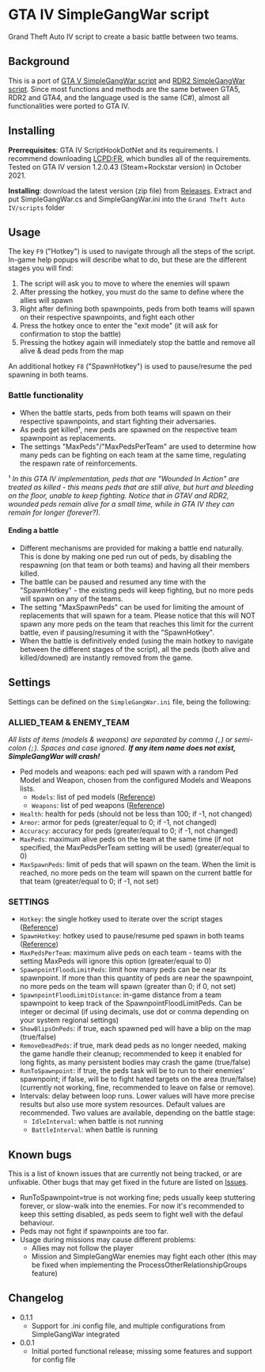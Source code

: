 # GTA IV SimpleGangWar script

Grand Theft Auto IV script to create a basic battle between two teams.

## Background

This is a port of [GTA V SimpleGangWar script](https://github.com/David-Lor/GTAV-SimpleGangWar) and [RDR2 SimpleGangWar script](https://github.com/David-Lor/RDR2-SimpleGangWar). Since most functions and methods are the same between GTA5, RDR2 and GTA4, and the language used is the same (C#), almost all functionalities were ported to GTA IV.

## Installing

**Prerrequisites**: GTA IV ScriptHookDotNet and its requirements. I recommend downloading [LCPD:FR](https://www.lcpdfr.com/downloads/gta4mods/g17media/4607-lcpd-first-response-legacy-edition/), which bundles all of the requirements. Tested on GTA IV version 1.2.0.43 (Steam+Rockstar version) in October 2021.

**Installing**: download the latest version (zip file) from [Releases](https://github.com/David-Lor/GTAIV-SimpleGangWar/releases). Extract and put SimpleGangWar.cs and SimpleGangWar.ini into the `Grand Theft Auto IV/scripts` folder

## Usage

The key `F9` ("Hotkey") is used to navigate through all the steps of the script. In-game help popups will describe what to do, but these are the different stages you will find:

1. The script will ask you to move to where the enemies will spawn
2. After pressing the hotkey, you must do the same to define where the allies will spawn
3. Right after defining both spawnpoints, peds from both teams will spawn on their respective spawnpoints, and fight each other
4. Press the hotkey once to enter the "exit mode" (it will ask for confirmation to stop the battle)
5. Pressing the hotkey again will inmediately stop the battle and remove all alive & dead peds from the map

An additional hotkey `F8` ("SpawnHotkey") is used to pause/resume the ped spawning in both teams.

### Battle functionality

- When the battle starts, peds from both teams will spawn on their respective spawnpoints, and start fighting their adversaries.
- As peds get killed¹, new peds are spawned on the respective team spawnpoint as replacements.
- The settings "MaxPeds"/"MaxPedsPerTeam" are used to determine how many peds can be fighting on each team at the same time, regulating the respawn rate of reinforcements.

¹ _In this GTA IV implementation, peds that are "Wounded In Action" are treated as killed - this means peds that are still alive, but hurt and bleeding on the floor, unable to keep fighting.
Notice that in GTAV and RDR2, wounded peds remain alive for a small time, while in GTA IV they can remain for longer (forever?)._

#### Ending a battle

- Different mechanisms are provided for making a battle end naturally. This is done by making one ped run out of peds, by disabling the respawning (on that team or both teams) and having all their members killed.
- The battle can be paused and resumed any time with the "SpawnHotkey" - the existing peds will keep fighting, but no more peds will spawn on any of the teams.
- The setting "MaxSpawnPeds" can be used for limiting the amount of replacements that will spawn for a team. Please notice that this will NOT spawn any more peds on the team that reaches this limit for the current battle, even if pausing/resuming it with the "SpawnHotkey".
- When the battle is definitively ended (using the main hotkey to navigate between the different stages of the script), all the peds (both alive and killed/downed) are instantly removed from the game.

## Settings

Settings can be defined on the `SimpleGangWar.ini` file, being the following:

### ALLIED_TEAM & ENEMY_TEAM

_All lists of items (models & weapons) are separated by comma (`,`) or semi-colon (`;`). Spaces and case ignored. **If any item name does not exist, SimpleGangWar will crash!**_

- Ped models and weapons: each ped will spawn with a random Ped Model and Weapon, chosen from the configured Models and Weapons lists.
  - `Models`: list of ped models ([Reference](docs/PedModels.md))
  - `Weapons`: list of ped weapons ([Reference](docs/Weapons.md))
- `Health`: health for peds (should not be less than 100; if -1, not changed)
- `Armor`: armor for peds (greater/equal to 0; if -1, not changed)
- `Accuracy`: accuracy for peds (greater/equal to 0; if -1, not changed)
- `MaxPeds`: maximum alive peds on the team at the same time (if not specified, the MaxPedsPerTeam setting will be used) (greater/equal to 0)
- `MaxSpawnPeds`: limit of peds that will spawn on the team. When the limit is reached, no more peds on the team will spawn on the current battle for that team (greater/equal to 0; if -1, not set)

### SETTINGS

- `Hotkey`: the single hotkey used to iterate over the script stages ([Reference](https://docs.microsoft.com/en-us/dotnet/api/system.windows.input.key?view=netcore-3.1#fields))
- `SpawnHotkey`: hotkey used to pause/resume ped spawn in both teams ([Reference](https://docs.microsoft.com/en-us/dotnet/api/system.windows.input.key?view=netcore-3.1#fields))
- `MaxPedsPerTeam`: maximum alive peds on each team - teams with the setting MaxPeds will ignore this option (greater/equal to 0)
- `SpawnpointFloodLimitPeds`: limit how many peds can be near its spawnpoint. If more than this quantity of peds are near the spawnpoint, no more peds on the team will spawn (greater than 0; if 0, not set)
- `SpawnpointFloodLimitDistance`: in-game distance from a team spawnpoint to keep track of the SpawnpointFloodLimitPeds. Can be integer or decimal (if using decimals, use dot or comma depending on your system regional settings)
- `ShowBlipsOnPeds`: if true, each spawned ped will have a blip on the map (true/false)
- `RemoveDeadPeds`: if true, mark dead peds as no longer needed, making the game handle their cleanup; recommended to keep it enabled for long fights, as many persistent bodies may crash the game (true/false)
- `RunToSpawnpoint`: if true, the peds task will be to run to their enemies' spawnpoint; if false, will be to fight hated targets on the area (true/false) (currently not working, fine, recommended to leave on false or remove).
- Intervals: delay between loop runs. Lower values will have more precise results but also use more system resources. Default values are recommended. Two values are available, depending on the battle stage:
  - `IdleInterval`: when battle is not running
  - `BattleInterval`: when battle is running

## Known bugs

This is a list of known issues that are currently not being tracked, or are unfixable. Other bugs that may get fixed in the future are listed on [Issues](https://github.com/David-Lor/GTAIV-SimpleGangWar/issues).

- RunToSpawnpoint=true is not working fine; peds usually keep stuttering forever, or slow-walk into the enemies. For now it's recommended to keep this setting disabled, as peds seem to fight well with the defaul behaviour.
- Peds may not fight if spawnpoints are too far.
- Usage during missions may cause different problems:
  - Allies may not follow the player
  - Mission and SimpleGangWar enemies may fight each other (this may be fixed when implementing the ProcessOtherRelationshipGroups feature)

## Changelog

- 0.1.1
  - Support for .ini config file, and multiple configurations from SimpleGangWar integrated
- 0.0.1
  - Initial ported functional release; missing some features and support for config file
